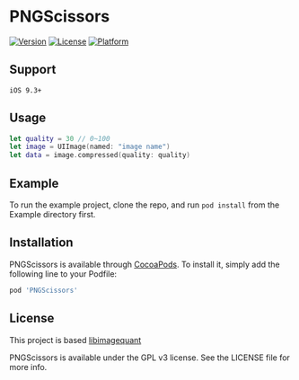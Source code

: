 # PNGScissors

[![Version](https://img.shields.io/cocoapods/v/PNGScissors.svg?style=flat)](https://cocoapods.org/pods/PNGScissors)
[![License](https://img.shields.io/cocoapods/l/PNGScissors.svg?style=flat)](https://cocoapods.org/pods/PNGScissors)
[![Platform](https://img.shields.io/cocoapods/p/PNGScissors.svg?style=flat)](https://cocoapods.org/pods/PNGScissors)

## Support
`iOS 9.3+`

## Usage

```swift
let quality = 30 // 0~100
let image = UIImage(named: "image name")
let data = image.compressed(quality: quality)
```

## Example

To run the example project, clone the repo, and run `pod install` from the Example directory first.

## Installation

PNGScissors is available through [CocoaPods](https://cocoapods.org). To install
it, simply add the following line to your Podfile:

```ruby
pod 'PNGScissors'
```

## License

This project is based [libimagequant](https://github.com/ImageOptim/libimagequant)

PNGScissors is available under the GPL v3 license. See the LICENSE file for more info.

